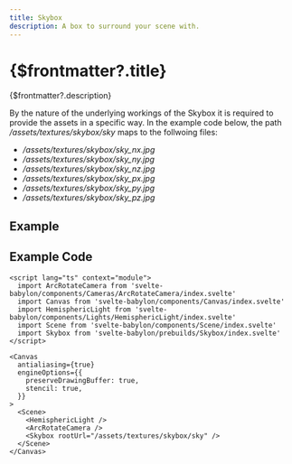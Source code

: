 ```yaml
---
title: Skybox
description: A box to surround your scene with.
---
```


<script>
  import SkyboxStory from 'svelte-babylon/prebuilds/Skybox/Skybox.story.svelte'
  import ExampleWrapper from '$routes/docs/_components/ExampleWrapper.svelte'
</script>

# {$frontmatter?.title}

{$frontmatter?.description}

By the nature of the underlying workings of the Skybox it is required to provide the assets in a specific way.
In the example code below, the path <i>/assets/textures/skybox/sky</i> maps to the follwoing files:

- <i>/assets/textures/skybox/sky_nx.jpg</i>
- <i>/assets/textures/skybox/sky_ny.jpg</i>
- <i>/assets/textures/skybox/sky_nz.jpg</i>
- <i>/assets/textures/skybox/sky_px.jpg</i>
- <i>/assets/textures/skybox/sky_py.jpg</i>
- <i>/assets/textures/skybox/sky_pz.jpg</i>

## Example

<ExampleWrapper>
  <SkyboxStory />
</ExampleWrapper>

## Example Code

```svelte
<script lang="ts" context="module">
  import ArcRotateCamera from 'svelte-babylon/components/Cameras/ArcRotateCamera/index.svelte'
  import Canvas from 'svelte-babylon/components/Canvas/index.svelte'
  import HemisphericLight from 'svelte-babylon/components/Lights/HemisphericLight/index.svelte'
  import Scene from 'svelte-babylon/components/Scene/index.svelte'
  import Skybox from 'svelte-babylon/prebuilds/Skybox/index.svelte'
</script>

<Canvas
  antialiasing={true}
  engineOptions={{
    preserveDrawingBuffer: true,
    stencil: true,
  }}
>
  <Scene>
    <HemisphericLight />
    <ArcRotateCamera />
    <Skybox rootUrl="/assets/textures/skybox/sky" />
  </Scene>
</Canvas>
```
